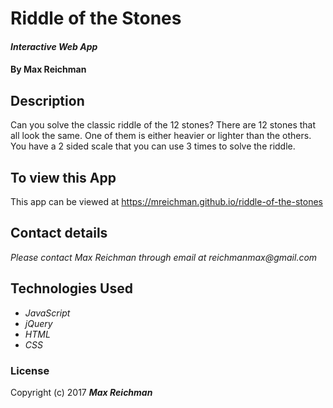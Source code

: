 # Riddle of the Stones

#### _Interactive Web App_

#### By **Max Reichman**

## Description

Can you solve the classic riddle of the 12 stones? There are 12 stones that all look the same. One of them is either heavier or lighter than the others. You have a 2 sided scale that you can use 3 times to solve the riddle.

## To view this App

This app can be viewed at https://mreichman.github.io/riddle-of-the-stones

## Contact details

_Please contact Max Reichman through email at reichmanmax@gmail.com_

## Technologies Used

* _JavaScript_
* _jQuery_
* _HTML_
* _CSS_

### License

Copyright (c) 2017 **_Max Reichman_**
